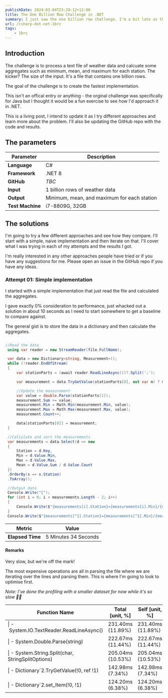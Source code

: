 ```yaml
---
publishDate: 2024-03-04T23:29:12+12:00
title: The One Billion Row Challenge in .NET
summary: I just saw the one billion row challenge. I'm a bit late as the challenge was back in January but I thought it would be a fun exercise to try and solve it in .NET.
url: /csharp-dot-net-1brc
tags:
    - 1brc
---
```


## Introduction

The challenge is to process a text file of weather data and calcuate some aggregates such as minimum, mean, and maximum for each station. The kicker? The size of the input. It's a file that contains one billion rows.

The goal of the challenge is to create the fastest implementation. 

This isn't an offical entry or anything - the orginal challenge was specifically for Java but I thought it would be a fun exercise to see how I'd approach it in .NET.

This is a living post, I intend to update it as I try different approaches and learn more about the problem. I'll also be updating the GitHub repo with the code and results.

## The parameters

|  Parameter   | Description |
| -------- | ------- |
| **Language**  | C#     |
| **Framework** | .NET 8 |
| **GitHub** | *TBC* |
| **Input** | 1 billion rows of weather data |
| **Output** | Minimum, mean, and maximum for each station |
| **Test Machine** | i7-8809G, 32GB |

## The solutions

I'm going to try a few different approaches and see how they compare. I'll start with a simple, naive implementation and then iterate on that. I'll cover what I was trying in each of my attempts and the results I got.

I'm really interested in any other approaches people have tried or if you have any suggestions for me. Please open an issue in the GitHub repo if you have any ideas.

### Attempt 01: Simple implementation

I started with a simple implementation that just read the file and calculated the aggregates.

I gave exactly 0% consideration to performance, just whacked out a solution in about 10 seconds as I need to start somewhere to get a baseline to compare against.

The general gist is to store the data in a dictionary and then calculate the aggregates.

```csharp

//Read the data
 using var reader = new StreamReader(file.FullName);

 var data = new Dictionary<string, Measurement>();
 while (!reader.EndOfStream)
 {
     var stationParts = (await reader.ReadLineAsync())?.Split(';');

     var measurement = data.TryGetValue(stationParts[0], out var m) ? m : new Measurement();

     //Update the measurement
     var value = double.Parse(stationParts[1]);
     measurement.Sum += value;
     measurement.Min = Math.Min(measurement.Min, value);
     measurement.Max = Math.Max(measurement.Max, value);
     measurement.Count++;

     data[stationParts[0]] = measurement;
 }

 //Calculate and sort the measurements
 var measurements = data.Select(d => new
 {
     Station = d.Key,
     Min = d.Value.Min,
     Max = d.Value.Max,
     Mean = d.Value.Sum / d.Value.Count
 })
 .OrderBy(s => s.Station)
 .ToArray();

 //Output data
 Console.Write("{");
 for (int i = 0; i < measurements.Length - 2; i++)
 {
     Console.Write($"{measurements[i].Station}={measurements[i].Min}/{measurements[i].Mean:#.0}/{measurements[i].Max}, ");
 }
 Console.Write($"{measurements[^1].Station}={measurements[^1].Min}/{measurements[^1].Mean:#.0}/{measurements[^1].Max}}}");

```

|  Metric   | Value |
| -------- | ------- |
| **Elapsed Time** | 5 Minutes 34 Seconds |

#### Remarks

Very slow, but we're off the mark!

The most expensive operations are all in parsing the file where we are iterating over the lines and parsing them. This is where I'm going to look to optimise first.

*Note: I've done the profiling with a smaller dataset for now while it's so slow 😬😅*

|Function Name|Total \[unit, %\]|Self \[unit, %\]|Call Count|Module|
|-|-|-|-|-|
|\| - System.IO.TextReader.ReadLineAsync\(\)|231.40ms \(11.89%\)|231.40ms \(11.89%\)|999701|system.runtime|
|\| - System.Double.Parse\(string\)|222.67ms \(11.44%\)|222.67ms \(11.44%\)|999702|system.runtime|
|\| - System.String.Split\(char, StringSplitOptions\)|205.04ms \(10.53%\)|205.04ms \(10.53%\)|999702|system.runtime|
|\| - Dictionary\`2.TryGetValue\(!0, ref !1\)|142.98ms \(7.34%\)|142.98ms \(7.34%\)|999702|System.Collections|
|\| - Dictionary\`2.set\_Item\(!0, !1\)|124.20ms \(6.38%\)|124.20ms \(6.38%\)|999702|System.Collections|
